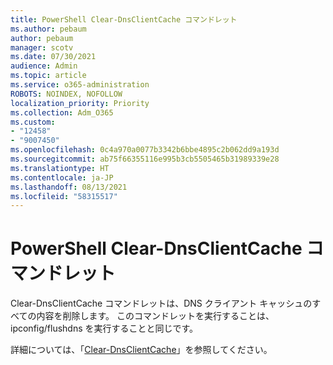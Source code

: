 ```yaml
---
title: PowerShell Clear-DnsClientCache コマンドレット
ms.author: pebaum
author: pebaum
manager: scotv
ms.date: 07/30/2021
audience: Admin
ms.topic: article
ms.service: o365-administration
ROBOTS: NOINDEX, NOFOLLOW
localization_priority: Priority
ms.collection: Adm_O365
ms.custom:
- "12458"
- "9007450"
ms.openlocfilehash: 0c4a970a0077b3342b6bbe4895c2b062dd9a193d
ms.sourcegitcommit: ab75f66355116e995b3cb5505465b31989339e28
ms.translationtype: HT
ms.contentlocale: ja-JP
ms.lasthandoff: 08/13/2021
ms.locfileid: "58315517"
---
```

# <a name="powershell-clear-dnsclientcache-cmdlet"></a>PowerShell Clear-DnsClientCache コマンドレット

Clear-DnsClientCache コマンドレットは、DNS クライアント キャッシュのすべての内容を削除します。 このコマンドレットを実行することは、ipconfig/flushdns を実行することと同じです。

詳細については、「[Clear-DnsClientCache](https://docs.microsoft.com/powershell/module/dnsclient/clear-dnsclientcache?view=windowsserver2019-ps)」を参照してください。